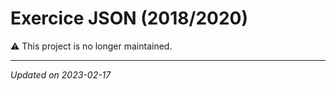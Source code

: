 # Exercice JSON (2018/2020)

⚠️ This project is no longer maintained.

-----
*Updated on 2023-02-17*
